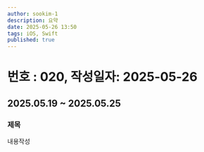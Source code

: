 ```yaml
---
author: sookim-1
description: 요약
date: 2025-05-26 13:50
tags: iOS, Swift
published: true
---
```

# 번호 : 020, 작성일자: 2025-05-26
## 2025.05.19 ~ 2025.05.25
### 제목
내용작성
